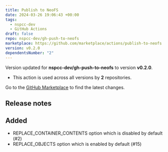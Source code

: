 ```yaml
---
title: Publish to NeoFS
date: 2024-03-26 19:06:43 +00:00
tags:
  - nspcc-dev
  - GitHub Actions
draft: false
repo: nspcc-dev/gh-push-to-neofs
marketplace: https://github.com/marketplace/actions/publish-to-neofs
version: v0.2.0
dependentsNumber: "2"
---
```



Version updated for **nspcc-dev/gh-push-to-neofs** to version **v0.2.0**.
- This action is used across all versions by **2** repositories.

Go to the [GitHub Marketplace](https://github.com/marketplace/actions/publish-to-neofs) to find the latest changes.

## Release notes

## Added
- REPLACE_CONTAINER_CONTENTS option which is disabled by default (#2)
- REPLACE_OBJECTS option which is enabled by default (#15)

